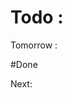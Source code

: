 # Todo :
Tomorrow : 
<!-- Error Handling --> #Done
<!-- MERN AUTH COMPLETE  --> 
<!-- Models  -->
Next: 

